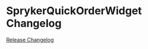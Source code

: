 # SprykerQuickOrderWidget Changelog

[Release Changelog](https://github.com/spryker-shop/spryker-quick-order-widget/releases)
